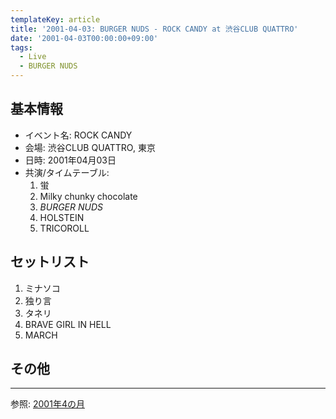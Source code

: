 ```yaml
---
templateKey: article
title: '2001-04-03: BURGER NUDS - ROCK CANDY at 渋谷CLUB QUATTRO'
date: '2001-04-03T00:00:00+09:00'
tags:
  - Live
  - BURGER NUDS
---
```

## 基本情報

* イベント名: ROCK CANDY
* 会場: 渋谷CLUB QUATTRO, 東京
* 日時: 2001年04月03日
* 共演/タイムテーブル:
  1. 蛍
  1. Milky chunky chocolate
  1. *BURGER NUDS*
  1. HOLSTEIN
  1. TRICOROLL

## セットリスト

1. ミナソコ
1. 独り言
1. タネリ
1. BRAVE GIRL IN HELL
1. MARCH

## その他

---

参照: [2001年4の月](https://web.archive.org/web/20020320012146/http://www5.tkcity.net:80/~burger/20014.html)
